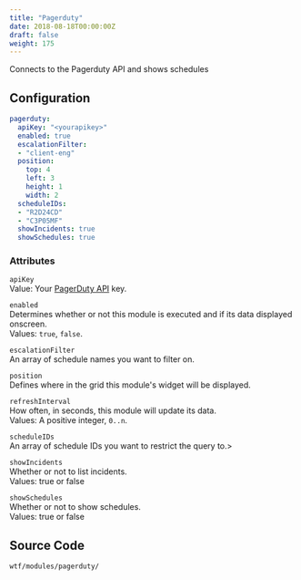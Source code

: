 ```yaml
---
title: "Pagerduty"
date: 2018-08-18T00:00:00Z
draft: false
weight: 175
---
```


Connects to the Pagerduty API and shows schedules

## Configuration

```yaml
pagerduty:
  apiKey: "<yourapikey>"
  enabled: true
  escalationFilter:
  - "client-eng"
  position:
    top: 4
    left: 3
    height: 1
    width: 2
  scheduleIDs:
  - "R2D24CD"
  - "C3P05MF"
  showIncidents: true
  showSchedules: true
```

### Attributes

`apiKey` <br />
Value: Your <a href="https://v2.developer.pagerduty.com/docs/authentication">PagerDuty API</a> key.

`enabled` <br />
Determines whether or not this module is executed and if its data displayed onscreen. <br />
Values: `true`, `false`.

`escalationFilter` <br />
An array of schedule names you want to filter on. 

`position` <br />
Defines where in the grid this module's widget will be displayed. <br />

`refreshInterval` <br />
How often, in seconds, this module will update its data. <br />
Values: A positive integer, `0..n`.

`scheduleIDs` <br />
An array of schedule IDs you want to restrict the query to.>

`showIncidents` <br />
Whether or not to list incidents. <br />
Values: true or false

`showSchedules` <br />
Whether or not to show schedules. <br />
Values: true or false

## Source Code

```bash
wtf/modules/pagerduty/
```
